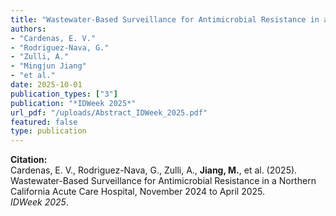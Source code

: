 ```yaml
---
title: "Wastewater-Based Surveillance for Antimicrobial Resistance in a Northern California Acute Care Hospital, November 2024 to April 2025"
authors:
- "Cardenas, E. V."
- "Rodriguez-Nava, G."
- "Zulli, A."
- "Mingjun Jiang"
- "et al."
date: 2025-10-01
publication_types: ["3"]  
publication: "*IDWeek 2025*"
url_pdf: "/uploads/Abstract_IDWeek_2025.pdf"
featured: false
type: publication
---
```



**Citation:**  
Cardenas, E. V., Rodriguez-Nava, G., Zulli, A., **Jiang, M.**, et al. (2025).  
Wastewater-Based Surveillance for Antimicrobial Resistance in a Northern California Acute Care Hospital, November 2024 to April 2025.  
*IDWeek 2025*.
